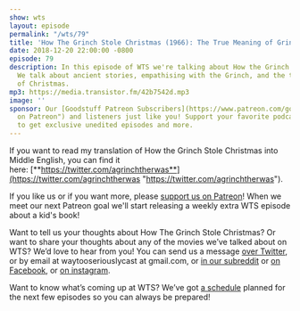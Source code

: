 ```yaml
---
show: wts
layout: episode
permalink: "/wts/79"
title: 'How The Grinch Stole Christmas (1966): The True Meaning of Grinchmas'
date: 2018-12-20 22:00:00 -0800
episode: 79
description: In this episode of WTS we're talking about How the Grinch Stole Christmas.
  We talk about ancient stories, empathising with the Grinch, and the true meaning
  of Christmas.
mp3: https://media.transistor.fm/42b7542d.mp3
image: ''
sponsor: Our [Goodstuff Patreon Subscribers](https://www.patreon.com/goodstuff "Goodstuff
  on Patreon") and listeners just like you! Support your favorite podcasts directly
  to get exclusive unedited episodes and more.
---
```


If you want to read my translation of How the Grinch Stole Christmas into Middle English, you can find it here: [**https://twitter.com/agrinchtherwas**](https://twitter.com/agrinchtherwas "https://twitter.com/agrinchtherwas").

If you like us or if you want more, please [support us on Patreon](https://www.patreon.com/clockworkscast)! When we meet our next Patreon goal we'll start releasing a weekly extra WTS episode about a kid's book!

Want to tell us your thoughts about How The Grinch Stole Christmas? Or want to share your thoughts about any of the movies we’ve talked about on WTS? We’d love to hear from you! You can send us a message [over Twitter](http://www.twitter.com/wtscast), or by email at waytooseriouslycast at gmail.com, or [in our subreddit](https://www.reddit.com/r/Goodstuff_fm/) or [on Facebook](http://www.facebook.com/wtscast), or [on instagram](https://www.instagram.com/waytooseriously/).

Want to know what’s coming up at WTS? We’ve got [a schedule](https://docs.google.com/document/d/1f6fvTgbzQOCUD_potL6mWClmSC3D2cOBgKz36OwSC68) planned for the next few episodes so you can always be prepared!